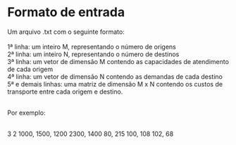 # Formato de entrada
Um arquivo .txt com o seguinte formato:<br><br>
1ª linha: um inteiro M, representando o número de origens<br>
2ª linha: um inteiro N, representando o número de destinos<br>
3ª linha: um vetor de dimensão M contendo as capacidades de atendimento de cada origem<br>
4ª linha: um vetor de dimensão N contendo as demandas de cada destino<br>
5ª e demais linhas: uma matriz de dimensão M x N contendo os custos de transporte entre cada origem e destino.<br><br>

Por exemplo:<br><br>

3
2
1000, 1500, 1200
2300, 1400
80, 215
100, 108
102, 68
